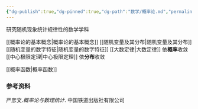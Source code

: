 ```yaml
---
{"dg-publish":true,"dg-pinned":true,"dg-path":"数学/概率论.md","permalink":"/数学/概率论/","pinned":true,"dgPassFrontmatter":true,"noteIcon":"","created":"2024-04-16T13:01:27.399+08:00","updated":"2024-05-16T23:04:35.949+08:00"}
---
```


研究随机现象统计规律性的数学学科

[[概率论的基本概念\|概率论的基本概念]]
[[随机变量及其分布\|随机变量及其分布]]
[[随机变量的数字特征\|随机变量的数字特征]]
[[大数定律\|大数定律]]          依**概率**收敛
[[中心极限定理\|中心极限定理]]   依**分布**收敛


[[概率函数\|概率函数]]


### 参考资料
严彦文.*概率论与数理统计*. 中国铁道出版社有限公司









